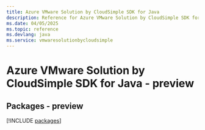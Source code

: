 ```yaml
---
title: Azure VMware Solution by CloudSimple SDK for Java
description: Reference for Azure VMware Solution by CloudSimple SDK for Java
ms.date: 04/05/2025
ms.topic: reference
ms.devlang: java
ms.service: vmwaresolutionbycloudsimple
---
```

# Azure VMware Solution by CloudSimple SDK for Java - preview
## Packages - preview
[!INCLUDE [packages](vmware-solution-by-cloudsimple-index.md)]